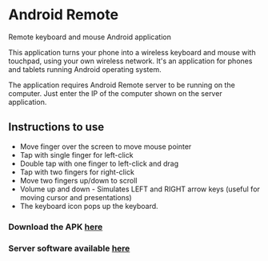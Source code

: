 # Android Remote
Remote keyboard and mouse Android application

This application turns your phone into a wireless keyboard and mouse with touchpad, using your own wireless network. It's an application for phones and tablets running Android operating system.

The application requires Android Remote server to be running on the computer. Just enter the IP of the computer shown on the server application.

## Instructions to use 

* Move finger over the screen to move mouse pointer
* Tap with single finger for left-click
* Double tap with one finger to left-click and drag 
* Tap with two fingers for right-click
* Move two fingers up/down to scroll
* Volume up and down - Simulates LEFT and RIGHT arrow keys (useful for moving cursor and presentations)
* The keyboard icon pops up the keyboard. 

### Download the APK [here](executables/AndroidRemote.apk?raw=true)

### Server software available [here](../AndroidRemoteServer)
